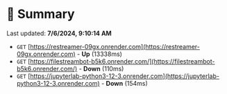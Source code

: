 # 📖 Summary
Last updated: **7/6/2024, 9:10:14 AM**

- `GET` [https://restreamer-09gx.onrender.com](https://restreamer-09gx.onrender.com) - **Up** (13338ms)
- `GET` [https://filestreambot-b5k6.onrender.com/](https://filestreambot-b5k6.onrender.com/) - **Down** (110ms)
- `GET` [https://jupyterlab-python3-12-3.onrender.com](https://jupyterlab-python3-12-3.onrender.com) - **Down** (154ms)
